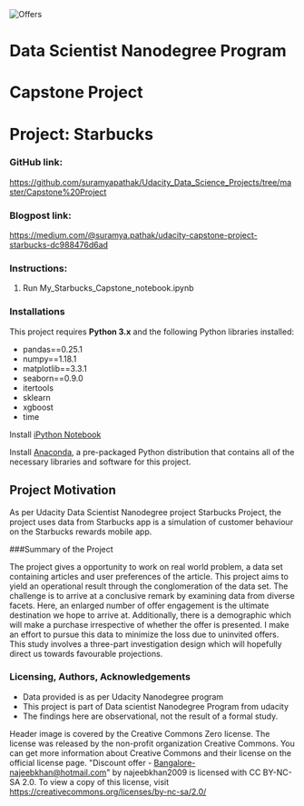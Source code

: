 <img src="https://live.staticflickr.com/2759/4285080931_929f15bae2_b.jpg" alt="Offers"/>

# Data Scientist Nanodegree Program

# Capstone Project

# Project: Starbucks

### GitHub link: 
https://github.com/suramyapathak/Udacity_Data_Science_Projects/tree/master/Capstone%20Project

### Blogpost link:
https://medium.com/@suramya.pathak/udacity-capstone-project-starbucks-dc988476d6ad

### Instructions:
1. Run My_Starbucks_Capstone_notebook.ipynb


### Installations

This project requires **Python 3.x** and the following Python libraries installed:
- pandas==0.25.1
- numpy==1.18.1
- matplotlib==3.3.1
- seaborn==0.9.0
- itertools
- sklearn
- xgboost
- time


Install [iPython Notebook](http://ipython.org/notebook.html)

Install [Anaconda](https://www.anaconda.com/products/individual), a pre-packaged Python distribution that contains all of the necessary libraries and software for this project.

## Project Motivation

As per Udacity Data Scientist Nanodegree project Starbucks Project, the project uses data from Starbucks app is a simulation of customer behaviour on the Starbucks rewards mobile app.

###Summary of the Project

The project gives a opportunity to work on real world problem, a data set containing articles and user preferences of the article. This project aims to yield an operational result through the conglomeration of the data set. The challenge is to arrive at a conclusive remark by examining data from diverse facets. Here, an enlarged number of offer engagement is the ultimate destination we hope to arrive at. Additionally, there is a demographic which will make a purchase irrespective of whether the offer is presented. I make an effort to pursue this data to minimize the loss due to uninvited offers. This study involves a three-part investigation design which will hopefully direct us towards favourable projections. 
### Licensing, Authors, Acknowledgements 

- Data provided is as per Udacity Nanodegree program 
- This project is part of Data scientist Nanodegree Program from udacity 
- The findings here are observational, not the result of a formal study.

Header image is covered by the Creative Commons Zero license. The  license was released by the non-profit organization Creative Commons. You can get more information about Creative Commons and their license on the official license page.
"Discount offer - Bangalore-najeebkhan@hotmail.com" by najeebkhan2009 is licensed with CC BY-NC-SA 2.0. To view a copy of this license, visit https://creativecommons.org/licenses/by-nc-sa/2.0/
